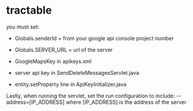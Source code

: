 tractable
=========

you must set:
- Globals.senderId = from your google api console project number
- Globals.SERVER_URL = url of the server

- GoogleMapsKey in apikeys.xml

- server api key in SendDeleteMessagesServlet.java

- entity.setProperty line in ApiKeyInitializer.java

Lastly, when running the servlet, set the run configuration to include:
--address=[IP_ADDRESS] where [IP_ADDRESS] is the address of the server